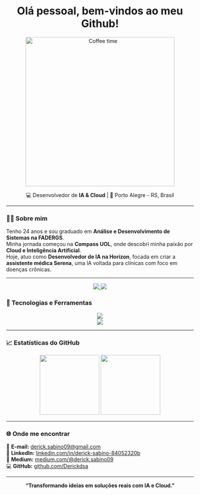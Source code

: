 

<h1 align="center"> Olá pessoal, bem-vindos ao meu Github! </h1>

<p align="center">
  <img src="https://media1.tenor.com/m/fTIZuBGI1BwAAAAC/coffee-time.gif" width="400" alt="Coffee time">
</p>

<p align="center">
  💻 Desenvolvedor de <strong>IA & Cloud</strong> | 📍 Porto Alegre - RS, Brasil  
</p>

---

### 👨‍💻 Sobre mim

Tenho 24 anos e sou graduado em **Análise e Desenvolvimento de Sistemas na FADERGS**.  
Minha jornada começou na **Compass UOL**, onde descobri minha paixão por **Cloud e Inteligência Artificial**.  
Hoje, atuo como **Desenvolvedor de IA na Horizon**, focada em criar a **assistente médica Serena**, uma IA voltada para clínicas com foco em doenças crônicas.  



---

<p align="center">
 
  <a href="https://www.linkedin.com/in/derick-sabino-84052320b" target="_blank">
    <img src="https://img.shields.io/badge/LinkedIn-2.9k%20Seguidores-blue?style=flat-square&logo=linkedin">
  </a>
  <a href="https://github.com/Derickdsa" target="_blank">
    <img src="https://img.shields.io/badge/⭐%20Estrelas%20no%20GitHub-887-yellow?style=flat-square&logo=github">
  </a>
</p>

### 🚀 Tecnologias e Ferramentas

<p align="center">
  <img src="https://skillicons.dev/icons?i=python,fastapi,aws,azure,docker,git,github,linux,terraform,vscode,opencv" /><br>
  <img src="https://skillicons.dev/icons?i=langchain,tensorflow,pytorch,bash,redis" />
</p>

---

### 📈 Estatísticas do GitHub

<p align="center">
  <img height="160em" src="https://github-readme-stats.vercel.app/api?username=Derickdsa&show_icons=true&theme=tokyonight&count_private=true"/>
  <img height="160em" src="https://github-readme-stats.vercel.app/api/top-langs/?username=Derickdsa&layout=compact&theme=tokyonight"/>
</p>

---


### 🌐 Onde me encontrar

📧 **E-mail:** [derick.sabino09@gmail.com](mailto:derick.sabino09@gmail.com)  
🔗 **LinkedIn:** [linkedin.com/in/derick-sabino-84052320b](https://linkedin.com/in/derick-sabino-84052320b)  
🧠 **Medium:** [medium.com/@derick.sabino09](https://medium.com/@derick.sabino09)  
💻 **GitHub:** [github.com/Derickdsa](https://github.com/Derickdsa)

---

<p align="center">
  <b>“Transformando ideias em soluções reais com IA e Cloud.”</b>
</p>
